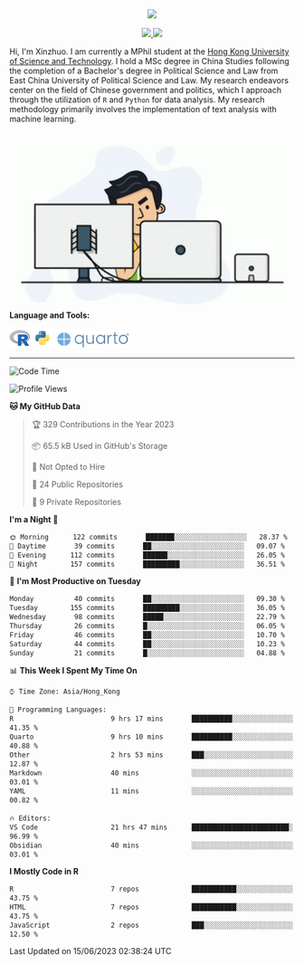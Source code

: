 <div align='center'>
<img src='https://readme-typing-svg.herokuapp.com?font=ubuntu&color=4d3900&center=true&lines=HKUST+Mphil+in+SOSC;Focus+on+China;Code+for+PoliSci'/>
</div>

<p align='center'>
 <a href='https://www.linkedin.com/in/xinzhuo-huang-5161011ba/' target='_blank'>
        <img src='https://img.shields.io/badge/linkedin%20-%230077B5.svg?&style=for-the-badge&logo=linkedin&logoColor=white'/>
    </a>
 <a href='https://twitter.com/HsinchoH' target='_blank'>
        <img src='https://img.shields.io/badge/Twitter-1DA1F2?style=for-the-badge&logo=twitter&logoColor=white'/>
    </a>
    </p>
    
Hi, I'm Xinzhuo. I am currently a MPhil student at the [Hong Kong University of Science and Technology](https://sosc.hkust.edu.hk/node/613). I hold a MSc degree in China Studies following the completion of a Bachelor's degree in Political Science and Law from East China University of Political Science and Law. My research endeavors center on the field of Chinese government and politics, which I approach through the utilization of `R` and `Python` for data analysis. My research methodology primarily involves the implementation of text analysis with machine learning.




<img align='right' src="https://github.com/xinzhuohkust/xinzhuohkust/blob/main/programmer.gif" width="590">



**Language and Tools:**  

<code><img height="36" src="https://raw.githubusercontent.com/github/explore/80688e429a7d4ef2fca1e82350fe8e3517d3494d/topics/r/r.png"></code>
<code><img height="36" src="https://raw.githubusercontent.com/github/explore/80688e429a7d4ef2fca1e82350fe8e3517d3494d/topics/python/python.png"></code>
<code><img height="32" src="https://github.com/quarto-dev/quarto-r/blob/main/man/figures/quarto.png"></code>

---
<!--START_SECTION:waka-->
![Code Time](http://img.shields.io/badge/Code%20Time-611%20hrs%2054%20mins-blue)

![Profile Views](http://img.shields.io/badge/Profile%20Views-6-blue)

**🐱 My GitHub Data** 

> 🏆 329 Contributions in the Year 2023
 > 
> 📦 65.5 kB Used in GitHub's Storage 
 > 
> 🚫 Not Opted to Hire
 > 
> 📜 24 Public Repositories 
 > 
> 🔑 9 Private Repositories  
 > 
**I'm a Night 🦉** 

```text
🌞 Morning      122 commits       ███████░░░░░░░░░░░░░░░░░░   28.37 % 
🌆 Daytime       39 commits       ██░░░░░░░░░░░░░░░░░░░░░░░   09.07 % 
🌃 Evening      112 commits       ██████░░░░░░░░░░░░░░░░░░░   26.05 % 
🌙 Night        157 commits       █████████░░░░░░░░░░░░░░░░   36.51 % 

```
📅 **I'm Most Productive on Tuesday** 

```text
Monday          40 commits       ██░░░░░░░░░░░░░░░░░░░░░░░   09.30 % 
Tuesday        155 commits       █████████░░░░░░░░░░░░░░░░   36.05 % 
Wednesday       98 commits       █████░░░░░░░░░░░░░░░░░░░░   22.79 % 
Thursday        26 commits       █░░░░░░░░░░░░░░░░░░░░░░░░   06.05 % 
Friday          46 commits       ██░░░░░░░░░░░░░░░░░░░░░░░   10.70 % 
Saturday        44 commits       ██░░░░░░░░░░░░░░░░░░░░░░░   10.23 % 
Sunday          21 commits       █░░░░░░░░░░░░░░░░░░░░░░░░   04.88 % 

```


📊 **This Week I Spent My Time On** 

```text
⌚︎ Time Zone: Asia/Hong_Kong

💬 Programming Languages: 
R                        9 hrs 17 mins       ██████████░░░░░░░░░░░░░░░   41.35 % 
Quarto                   9 hrs 10 mins       ██████████░░░░░░░░░░░░░░░   40.88 % 
Other                    2 hrs 53 mins       ███░░░░░░░░░░░░░░░░░░░░░░   12.87 % 
Markdown                 40 mins             ░░░░░░░░░░░░░░░░░░░░░░░░░   03.01 % 
YAML                     11 mins             ░░░░░░░░░░░░░░░░░░░░░░░░░   00.82 % 

🔥 Editors: 
VS Code                  21 hrs 47 mins      ████████████████████████░   96.99 % 
Obsidian                 40 mins             ░░░░░░░░░░░░░░░░░░░░░░░░░   03.01 % 

```

**I Mostly Code in R** 

```text
R                        7 repos             ███████████░░░░░░░░░░░░░░   43.75 % 
HTML                     7 repos             ███████████░░░░░░░░░░░░░░   43.75 % 
JavaScript               2 repos             ███░░░░░░░░░░░░░░░░░░░░░░   12.50 % 

```



 Last Updated on 15/06/2023 02:38:24 UTC
<!--END_SECTION:waka-->
    
    
    
    
    
    
    
    
